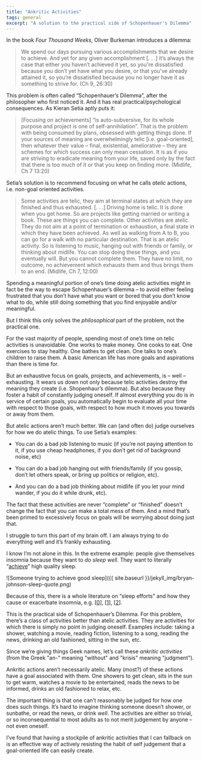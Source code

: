 ```yaml
---
title: "Ankritic Activities"
tags: general
excerpt: "A solution to the practical side of Schopenhauer's Dilemma"
---
```


In the book _Four Thousand Weeks_, Oliver Burkeman introduces a dilemma:

> We spend our days pursuing various accomplishments that we desire to achieve. And yet for any given accomplishment \[. . .] it’s always the case that either you haven’t achieved it yet, so you're dissatisfied because you don’t yet have what you desire, or that you’ve already attained it, so you’re dissatisfied because you no longer have it as something to strive for. (Ch 9, 26:30)

This problem is often called “Schopenhauer’s Dilemma”, after the philosopher who first noticed it. And it has real practical/psychological consequences. As Kieran Setia aptly puts it:

> \[Focusing on achievements] “is auto-subversive, for its whole purpose and project is one of self-annihilation”. That is the problem with being consumed by plans, obsessed with getting things done. If your sources of meaning are overwhelmingly telic \[i.e. goal-oriented], then whatever their value – final, existential, ameliorative – they are schemes for which success can only mean cessation. It is as if you are striving to eradicate meaning from your life, saved only by the fact that there is too much of it or that you keep on finding more. (Midlife, Ch 7 13:20)

Setia’s solution is to recommend focusing on what he calls _atelic_ actions, i.e. non-goal oriented activities.

> Some activities are telic, they aim at terminal states at which they are finished and thus exhausted. \[. . .] Driving home is telic. It is done when you get home. So are projects like getting married or writing a book. These are things you can complete. Other activities are atelic. They do not aim at a point of termination or exhaustion, a final state in which they have been achieved. As well as walking from A to B, you can go for a walk with no particular destination. That is an atelic activity. So is listening to music, hanging out with friends or family, or thinking about midlife. You can stop doing these things, and you eventually will. But you cannot complete them. They have no limit, no outcome, no achievement which exhausts them and thus brings them to an end. (Midlife, Ch 7, 12:00)

Spending a meaningful portion of one’s time doing atelic activities might in fact be the way to escape Schopenhauer’s dilemma – to avoid either feeling frustrated that you don’t have what you want or bored that you don’t know what to do, while still doing something that you find enjoyable and/or meaningful.

But I think this only solves the _philosophical_ part of the problem, not the practical one.

For the vast majority of people, spending most of one’s time on telic activities is unavoidable. One works to make money. One cooks to eat. One exercises to stay healthy. One bathes to get clean. One talks to one’s children to raise them. A basic American life has more goals and aspirations than there is time for.

But an exhaustive focus on goals, projects, and achievements, is – well – exhausting. It wears us down not only because telic activities destroy the meaning they create (i.e. Shopenhaur’s dilemma). But also because they foster a habit of constantly judging oneself. If almost everything you do is in service of certain goals, you automatically begin to evaluate all your time with respect to those goals, with respect to how much it moves you towards or away from them.

But atelic actions aren’t much better. We can (and often do) judge ourselves for how we do atelic things. To use Setia’s examples:

- You can do a bad job listening to music (if you’re not paying attention to it, if you use cheap headphones, if you don’t get rid of background noise, etc)

- You can do a bad job hanging out with friends/family (if you gossip, don’t let others speak, or bring up politics or religion, etc).

- And you can do a bad job thinking about midlife (if you let your mind wander, if you do it while drunk, etc).

The fact that these activities are never “complete” or “finished” doesn’t change the fact that you can make a total mess of them. And a mind that’s been primed to excessively focus on goals will be worrying about doing just that.

I struggle to turn this part of my brain off. I am always trying to do everything well and it’s frankly exhausting.

I know I’m not alone in this. In the extreme example: people give themselves insomnia because they want to _do sleep well_. They want to literally “[achieve](https://x.com/bryan_johnson/status/1689750751311286278)” high quality sleep.

![Someone trying to achieve good sleep]({{ site.baseurl }}/jekyll_img/bryan-johnson-sleep-quote.png)

Because of this, there is a whole literature on “sleep efforts” and how they cause or exacerbate insomnia, e.g. \[[0](https://doi.org/10.1016/S0005-7967\(01\)00061-4)], \[[1](https://pmc.ncbi.nlm.nih.gov/articles/PMC11577993/)], \[[2](https://doi.org/10.1016/j.smrv.2006.03.002)].

This is the practical side of Schopenhauer’s Dilemma. For this problem, there’s a class of activities better than atelic activities. They are activities for which there is simply no point in judging oneself. Examples include: taking a shower, watching a movie, reading fiction, listening to a song, reading the news, drinking an old fashioned, sitting in the sun, etc.

Since we’re giving things Geek names, let’s call these _ankritic activities_ (from the Greek "an-" meaning "without" and "krisis" meaning "judgment").

Ankritic actions aren’t necessarily atelic. Many (most?) of these actions have a goal associated with them. One showers to get clean, sits in the sun to get warm, watches a movie to be entertained, reads the news to be informed, drinks an old fashioned to relax, etc.

The important thing is that one can’t reasonably be judged for how one does such things. It’s hard to imagine thinking someone doesn’t shower, or sunbathe, or read the news, or drink _well_. The activities are either so trivial, or so inconsequential to most adults as to not merit judgement by anyone – not even oneself.

I’ve found that having a stockpile of ankritic activities that I can fallback on is an effective way of actively resisting the habit of self judgement that a goal-oriented life can easily create.
